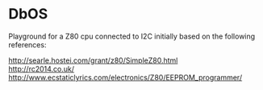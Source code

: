 # DbOS

Playground for a Z80 cpu connected to I2C initially based on the following references:

http://searle.hostei.com/grant/z80/SimpleZ80.html<br/>
http://rc2014.co.uk/<br/>
http://www.ecstaticlyrics.com/electronics/Z80/EEPROM_programmer/<br/>

